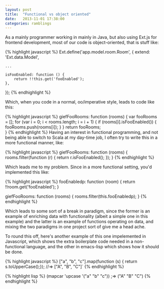 ```yaml
---
layout: post
title:  "Functional vs object oriented"
date:   2013-11-01 17:38:00
categories: ramblings
---
```


As a mainly programmer working in mainly in Java, but also using Ext.js for frontend development, most of our code is object-oriented, that is stuff like:

{% highlight javascript %}
Ext.define('app.model.room.Room', {
    extend: 'Ext.data.Model',

    ...

    isFooEnabled: function () {
        return !!this.get('fooEnabled');
    },
});
{% endhighlight %}

Which, when you code in a normal, oo/imperative style, leads to code like this:

{% highlight javascript %}
giefFooRooms: function (rooms) {
   var fooRooms = [];
   for (var i = 0; i < rooms.length; i = i + 1) {
       if (rooms[i].isFooEnabled()) {
          fooRooms.push(rooms[i]);
       }
    }
    return fooRooms;               
}
{% endhighlight %}
Having an interest in functional programming, and not being able to switch to Scala at my day-time job, I often try to write this in a more functional manner, like:

{% highlight javascript %}
giefFooRooms: function (rooms) {
     rooms.filter(function (r) { return r.isFooEnabled(); });
}
{% endhighlight %}

Which leads me to my problem. Since in a more functional setting, you'd implemented this like:

{% highlight javascript %}
fooEnabledp: function (room) {
     return !!room.get('fooEnabled');
}

giefFooRooms: function (rooms) {
     rooms.filter(this.fooEnabledp);
}
{% endhighlight %}

Which leads to some sort of a break in paradigm, since the former is an example of enriching data with functionality (albeit a simple one in this example) and the latter is an example of functions operating on data, and mixing the two paradigms in one project sort of give me a head ache.

To round this off, here's another example of this one impelemented in Javascript, which shows the extra boilerplate code needed in a non-functional language, and the other in emacs-lisp which shows how it should be done.

{% highlight javascript %}
["a", "b", "c"].map(function (s) { return s.toUpperCase();});
//=> ["A", "B", "C"]`
{% endhighlight %}

{% highlight lisp %}
(mapcar  'upcase '("a" "b" "c"))
;=> ("A" "B" "C")
{% endhighlight %}